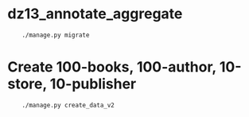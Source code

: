 # dz13_annotate_aggregate






```bash
    ./manage.py migrate
```


# Create 100-books, 100-author, 10-store, 10-publisher
```bash
    ./manage.py create_data_v2
```